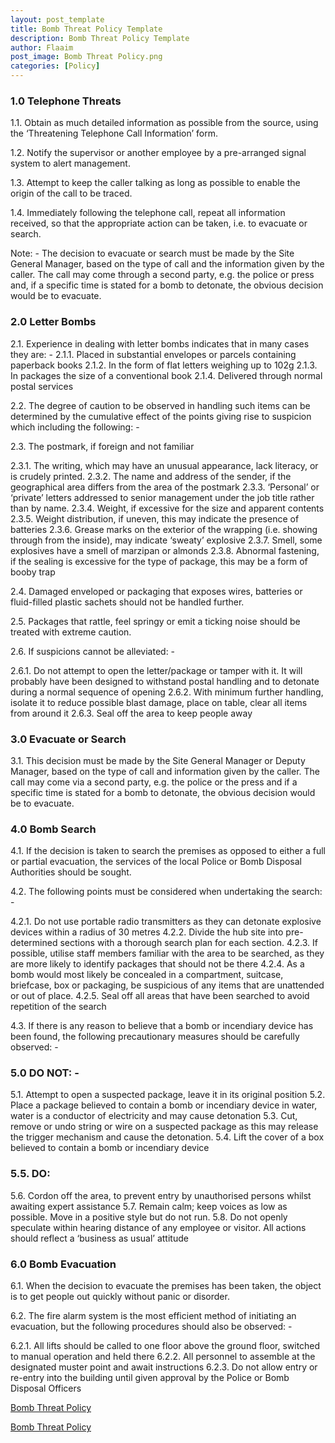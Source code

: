 ```yaml
---
layout: post_template
title: Bomb Threat Policy Template
description: Bomb Threat Policy Template
author: Flaaim
post_image: Bomb Threat Policy.png
categories: [Policy]
---
```


### 1.0      Telephone Threats

1.1.      Obtain as much detailed information as possible from the source, using the ‘Threatening Telephone Call Information’ form.

1.2.      Notify the supervisor or another employee by a pre-arranged signal system to alert management.

1.3.      Attempt to keep the caller talking as long as possible to enable the origin of the call to be traced.

1.4.      Immediately following the telephone call, repeat all information received, so that the appropriate action can be taken, i.e. to evacuate or search.

Note: - The decision to evacuate or search must be made by the Site General Manager, based on the type of call and the information given by the caller. The call may come through a second party, e.g. the police or press and, if a specific time is stated for a bomb to detonate, the obvious decision would be to evacuate.

### 2.0	Letter Bombs

2.1.	Experience in dealing with letter bombs indicates that in many cases they are: -
2.1.1.	Placed in substantial envelopes or parcels containing paperback books
2.1.2.	In the form of flat letters weighing up to 102g
2.1.3.	In packages the size of a conventional book
2.1.4.	Delivered through normal postal services

2.2.	The degree of caution to be observed in handling such items can be determined by the cumulative effect of the points giving rise to suspicion which including the following: -

2.3.	The postmark, if foreign and not familiar

2.3.1.	The writing, which may have an unusual appearance, lack literacy, or is crudely printed.
2.3.2.	The name and address of the sender, if the geographical area differs from the area of the postmark
2.3.3.	‘Personal’ or ‘private’ letters addressed to senior management under the job title rather than by name.
2.3.4.	Weight, if excessive for the size and apparent contents
2.3.5.	Weight distribution, if uneven, this may indicate the presence of batteries
2.3.6.	Grease marks on the exterior of the wrapping (i.e. showing through from the inside), may indicate ‘sweaty’ explosive
2.3.7.	Smell, some explosives have a smell of marzipan or almonds
2.3.8.	Abnormal fastening, if the sealing is excessive for the type of package, this may be a form of booby trap 

2.4.	Damaged enveloped or packaging that exposes wires, batteries or fluid-filled plastic sachets should not be handled further.
 
2.5.	Packages that rattle, feel springy or emit a ticking noise should be treated with extreme caution.

2.6.	If suspicions cannot be alleviated: -

2.6.1.	Do not attempt to open the letter/package or tamper with it. It will probably have been designed to withstand postal handling and to detonate during a normal sequence of opening
2.6.2.	With minimum further handling, isolate it to reduce possible blast damage, place on table, clear all items from around it
2.6.3.	Seal off the area to keep people away


### 3.0	Evacuate or Search

3.1.	This decision must be made by the Site General Manager or Deputy Manager, based on the type of call and information given by the caller. The call may come via a second party, e.g. the police or the press and if a specific time is stated for a bomb to detonate, the obvious decision would be to evacuate.

### 4.0	Bomb Search

4.1.	If the decision is taken to search the premises as opposed to either a full or partial evacuation, the services of the local Police or Bomb Disposal Authorities should be sought.

4.2.	The following points must be considered when undertaking the search: -

4.2.1.	Do not use portable radio transmitters as they can detonate explosive devices within a radius of 30 metres
4.2.2.	Divide the hub site into pre-determined sections with a thorough search plan for each section.
4.2.3.	If possible, utilise staff members familiar with the area to be searched, as they are more likely to identify packages that should not be there
4.2.4.	As a bomb would most likely be concealed in a compartment, suitcase, briefcase, box or packaging, be suspicious of any items that are unattended or out of place.
4.2.5.	Seal off all areas that have been searched to avoid repetition of the search

4.3.	If there is any reason to believe that a bomb or incendiary device has been found, the following precautionary measures should be carefully observed: -

### 5.0	DO NOT: -

5.1.	Attempt to open a suspected package, leave it in its original position
5.2.	Place a package believed to contain a bomb or incendiary device in water, water is a conductor of electricity and may cause detonation
5.3.	Cut, remove or undo string or wire on a suspected package as this may release the trigger mechanism and cause the detonation.
5.4.	Lift the cover of a box believed to contain a bomb or incendiary device

### 5.5.	DO:
5.6.	Cordon off the area, to prevent entry by unauthorised persons whilst awaiting expert assistance
5.7.	Remain calm; keep voices as low as possible. Move in a positive style but do not run.
5.8.	Do not openly speculate within hearing distance of any employee or visitor. All actions should reflect a ‘business as usual’ attitude

### 6.0	Bomb Evacuation
6.1.	When the decision to evacuate the premises has been taken, the object is to get people out quickly without panic or disorder.

6.2.	The fire alarm system is the most efficient method of initiating an evacuation, but the following procedures should also be observed: -

6.2.1.	All lifts should be called to one floor above the ground floor, switched to manual operation and held there
6.2.2.	All personnel to assemble at the designated muster point and await instructions
6.2.3.	Do not allow entry or re-entry into the building until given approval by the Police or Bomb Disposal Officers

[Bomb Threat Policy](https://safetyworkblog.com/assets/img/Bomb-Threat-Policy.png)

[Bomb Threat Policy](https://safetyworkblog.com/assets/template/Bomb-Threat-Policy.docx)
